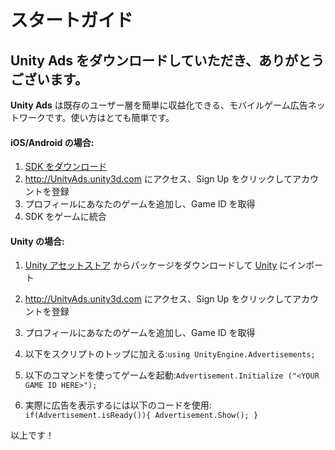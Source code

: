 # スタートガイド

## Unity Ads をダウンロードしていただき、ありがとうございます。

**Unity Ads** は既存のユーザー層を簡単に収益化できる、モバイルゲーム広告ネットワークです。使い方はとても簡単です。


#### iOS/Android の場合:

1. [SDK をダウンロード](ダウンロード)
2. http://UnityAds.unity3d.com にアクセス、Sign Up をクリックしてアカウントを登録
3. プロフィールにあなたのゲームを追加し、Game ID を取得
4. SDK をゲームに統合

#### Unity の場合:

1. [Unity アセットストア](https://www.assetstore.unity3d.com/en/#!/content/21027) からパッケージをダウンロードして [Unity](www.unity3d.com) にインポート 
2. http://UnityAds.unity3d.com にアクセス、Sign Up をクリックしてアカウントを登録
3. プロフィールにあなたのゲームを追加し、Game ID を取得
4. 以下をスクリプトのトップに加える:```using UnityEngine.Advertisements;```
    
4. 以下のコマンドを使ってゲームを起動:```Advertisement.Initialize ("<YOUR GAME ID HERE>");```

5. 実際に広告を表示するには以下のコードを使用:``` if(Advertisement.isReady()){ Advertisement.Show();
}``` 

以上です！



